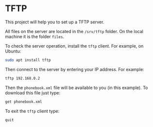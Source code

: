 # TFTP
This project will help you to set up a TFTP server.

All files on the server are located in the `/srv/tftp` folder. On the local machine it is the folder `files`.

To check the server operation, install the `tftp` client. For example, on Ubuntu:

```bash
sudo apt install tftp
```

Then connect to the server by entering your IP address. For example:

```bash
tftp 192.168.0.2
```

Then the `phonebook.xml` file will be available to you (in this example). To download this file just type:

```bash
get phonebook.xml
```

To exit the `tftp` client type:

```bash
quit
```